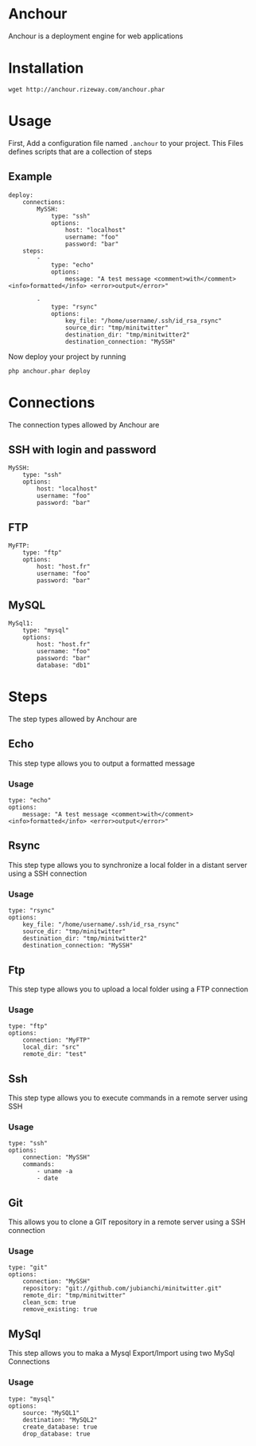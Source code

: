 Anchour
=======

Anchour is a deployment engine for web applications

Installation
============

    wget http://anchour.rizeway.com/anchour.phar

Usage
=====

First, Add a configuration file named `.anchour` to your project.
This Files defines scripts that are a collection of steps

Example
-------
    deploy:
        connections:
            MySSH:
                type: "ssh"
                options:
                    host: "localhost"
                    username: "foo"
                    password: "bar"
        steps:
            -
                type: "echo"
                options:
                    message: "A test message <comment>with</comment> <info>formatted</info> <error>output</error>"

            -
                type: "rsync"
                options:
                    key_file: "/home/username/.ssh/id_rsa_rsync"
                    source_dir: "tmp/minitwitter"
                    destination_dir: "tmp/minitwitter2"
                    destination_connection: "MySSH"

Now deploy your project by running

    php anchour.phar deploy


Connections
===========

The connection types allowed by Anchour are

SSH with login and password
---------------------------
    MySSH:
        type: "ssh"
        options:
            host: "localhost"
            username: "foo"
            password: "bar"

FTP
---
    MyFTP:
        type: "ftp"
        options:
            host: "host.fr"
            username: "foo"
            password: "bar"

MySQL
-----
    MySql1:
        type: "mysql"
        options:
            host: "host.fr"
            username: "foo"
            password: "bar"
            database: "db1"


Steps
=====

The step types allowed by Anchour are

Echo
----
This step type allows you to output a formatted message

### Usage

    type: "echo"
    options:
        message: "A test message <comment>with</comment> <info>formatted</info> <error>output</error>"

Rsync
-----
This step type allows you to synchronize a local folder in a distant server using a SSH connection

### Usage

    type: "rsync"
    options:
        key_file: "/home/username/.ssh/id_rsa_rsync"
        source_dir: "tmp/minitwitter"
        destination_dir: "tmp/minitwitter2"
        destination_connection: "MySSH"

Ftp
---
This step type allows you to upload a local folder using a FTP connection

### Usage

    type: "ftp"
    options:
        connection: "MyFTP"
        local_dir: "src"
        remote_dir: "test"

Ssh
---
This step type allows you to execute commands in a remote server using SSH

### Usage

    type: "ssh"
    options:
        connection: "MySSH"
        commands:
            - uname -a
            - date

Git
---
This allows you to clone a GIT repository in a remote server using a SSH connection

### Usage

    type: "git"
    options:
        connection: "MySSH"
        repository: "git://github.com/jubianchi/minitwitter.git"
        remote_dir: "tmp/minitwitter"
        clean_scm: true
        remove_existing: true

MySql
-----
This step allows you to maka a Mysql Export/Import using two MySql Connections

### Usage

    type: "mysql"
    options:
        source: "MySQL1"
        destination: "MySQL2"
        create_database: true
        drop_database: true